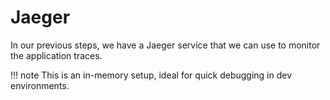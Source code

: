 # Jaeger

In our previous steps, we have a Jaeger service that we can use to monitor the application traces. 

!!! note
    This is an in-memory setup, ideal for quick debugging in dev environments.